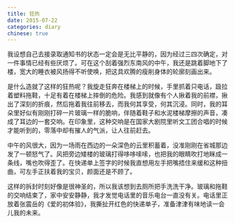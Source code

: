 ```yaml
---
title: 狂热
date: 2015-07-22
categories: diary
chinese: true
---
```


我设想自己去接录取通知书的状态一定会是无比平静的，因为经过三四次确定，对一件事情已经有些厌烦了。可在这个刮着强烈东南风的中午，我还是跳着脚地下了楼，宽大的睡衣被风扬得不听使唤，把这具欢腾的瘦削身体的轮廓刻画出来。

是什么造就了这样的狂热呢？我旋走狂奔在楼梯上的时候，手里抓着只电话，趿拉着塑料拖鞋，十足有着在楼梯上摔倒的危险。我感到就像有个人揪着我的前襟，揪出了深刻的折痕，然后拖着我往前移去，而我何其享受，何其沉浸。同时，我的耳朵里好似有刚刚打碎一片玻璃一样的脆响，伴随着鞋子和水泥楼梯摩擦的声音，凑成了耳边的一套交响。在印象里，这种交响是在国家大剧院里听文工团合唱的时候才能听到的，零落中却有摧人的气派，让人往前赶去。

中午的风很大，因为一场雨在西边的一朵深色的云里积蓄着，没准刚刚在省城那边发了一顿怒气了。风把旁边矮楼的玻璃打得哆哆嗦嗦，也把我的眼睛吹打地眯成一条线，嘴也吹得歪了。在快递单上签字的时候我直想用左手把嘴捂住来缓和这种扭曲，可左手正扶着我的宝贝，颜面还是不顾了。

这样的拆封时刻好像是很神圣的，所以我该想到去厕所把手洗洗干净。玻璃和拖鞋的交响结束了，家中安安静静，我才发觉电话里的音乐电台一直没有关。电话里正放着张震岳的《爱的初体验》，我撕扯开红色的快递单子，准备津津有味地读一会儿我的未来。
